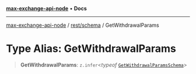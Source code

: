 [**max-exchange-api-node**](../../../README.md) • **Docs**

***

[max-exchange-api-node](../../../modules.md) / [rest/schema](../README.md) / GetWithdrawalParams

# Type Alias: GetWithdrawalParams

> **GetWithdrawalParams**: `z.infer`\<*typeof* [`GetWithdrawalParamsSchema`](../variables/GetWithdrawalParamsSchema.md)\>

